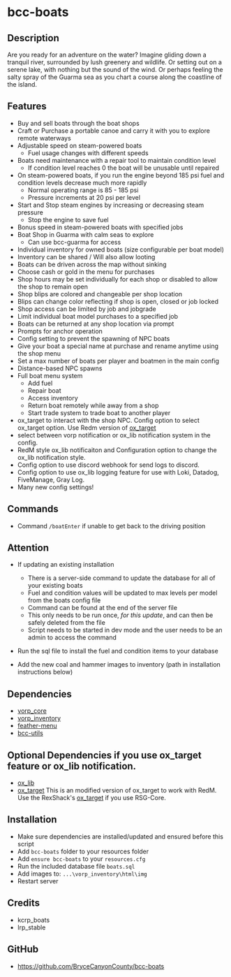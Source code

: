 # bcc-boats

## Description
Are you ready for an adventure on the water? Imagine gliding down a tranquil river, surrounded by lush greenery and wildlife. Or setting out on a serene lake, with nothing but the sound of the wind. Or perhaps feeling the salty spray of the Guarma sea as you chart a course along the coastline of the island.

## Features
- Buy and sell boats through the boat shops
- Craft or Purchase a portable canoe and carry it with you to explore remote waterways
- Adjustable speed on steam-powered boats
  - Fuel usage changes with different speeds
- Boats need maintenance with a repair tool to maintain condition level
  - If condition level reaches 0 the boat will be unusable until repaired
- On steam-powered boats, if you run the engine beyond 185 psi fuel and condition levels decrease much more rapidly
  - Normal operating range is 85 - 185 psi
  - Pressure increments at 20 psi per level
- Start and Stop steam engines by increasing or decreasing steam pressure
  - Stop the engine to save fuel 
- Bonus speed in steam-powered boats with specified jobs  
- Boat Shop in Guarma with calm seas to explore
  - Can use bcc-guarma for access
- Individual inventory for owned boats (size configurable per boat model)
- Inventory can be shared / Will also allow looting
- Boats can be driven across the map without sinking
- Choose cash or gold in the menu for purchases
- Shop hours may be set individually for each shop or disabled to allow the shop to remain open
- Shop blips are colored and changeable per shop location
- Blips can change color reflecting if shop is open, closed or job locked
- Shop access can be limited by job and jobgrade
- Limit individual boat model purchases to a specified job
- Boats can be returned at any shop location via prompt
- Prompts for anchor operation
- Config setting to prevent the spawning of NPC boats
- Give your boat a special name at purchase and rename anytime using the shop menu
- Set a max number of boats per player and boatmen in the main config
- Distance-based NPC spawns
- Full boat menu system
  - Add fuel
  - Repair boat
  - Access inventory
  - Return boat remotely while away from a shop
  - Start trade system to trade boat to another player
- ox_target to interact with the shop NPC. Config option to select ox_target option. Use Redm version of [ox_target](https://github.com/MrTerabyteLK/ox_target)
- select between vorp notification or ox_lib notification system in the config.
- RedM style ox_lib notificaiton and Configuration option to change the ox_lib notification style.
- Config option to use discord webhook for send logs to discord.
- Config option to use ox_lib logging feature for use with  Loki, Datadog, FiveManage, Gray Log.
- Many new config settings!

## Commands
- Command `/boatEnter` if unable to get back to the driving position

## Attention
- If updating an existing installation
  - There is a server-side command to update the database for all of your existing boats
  - Fuel and condition values will be updated to max levels per model from the boats config file
  - Command can be found at the end of the server file
  - This only needs to be run once, *for this update*, and can then be safely deleted from the file
  - Script needs to be started in dev mode and the user needs to be an admin to access the command

- Run the sql file to install the fuel and condition items to your database
- Add the new coal and hammer images to inventory (path in installation instructions below)

## Dependencies
- [vorp_core](https://github.com/VORPCORE/vorp-core-lua)
- [vorp_inventory](https://github.com/VORPCORE/vorp_inventory-lua)
- [feather-menu](https://github.com/FeatherFramework/feather-menu/releases)
- [bcc-utils](https://github.com/BryceCanyonCounty/bcc-utils)

## Optional Dependencies if you use ox_target feature or ox_lib notification.
- [ox_lib](https://github.com/overextended/ox_lib)
- [ox_target](https://github.com/MrTerabyteLK/ox_target) This is an modified version of ox_target to work with RedM. Use the RexShack's [ox_target](https://github.com/Rexshack-RedM/ox_target) if you use RSG-Core.

## Installation
- Make sure dependencies are installed/updated and ensured before this script
- Add `bcc-boats` folder to your resources folder
- Add `ensure bcc-boats` to your `resources.cfg`
- Run the included database file `boats.sql`
- Add images to: `...\vorp_inventory\html\img`
- Restart server

## Credits
- kcrp_boats
- lrp_stable

## GitHub
- https://github.com/BryceCanyonCounty/bcc-boats